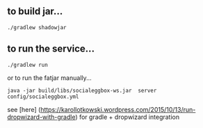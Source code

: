 ## to build jar...
```
./gradlew shadowjar
```

## to run the service...

```
./gradlew run
```

or to run the fatjar manually...

```
java -jar build/libs/socialeggbox-ws.jar  server config/socialeggbox.yml
```

see [here] (https://karollotkowski.wordpress.com/2015/10/13/run-dropwizard-with-gradle) for gradle + dropwizard integration 
